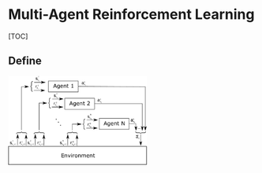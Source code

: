 # Multi-Agent Reinforcement Learning

[TOC]

## Define

<img src="assets/Multi-agent-reinforcement-learning-schema.png" alt="Multi-agent-reinforcement-learning-schema" style="zoom:33%;" />